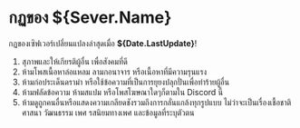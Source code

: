 # กฏของ ${Sever.Name}
กฏของเซิฟเวอร์เปลี่ยนแปลงล่าสุดเมื่อ **${Date.LastUpdate}**!
1. สุภาพและให้เกียรติผู้อื่น เพื่อสังคมที่ดี
2. ห้ามโพสเนื้อหาล่อแหลม ลามกอนาจาร หรือเนื้อหาที่มีความรุนแรง
3. ห้ามก่อประเด็นดราม่า หรือใช้ข้อความที่เป็นการยุยงปลุกปั่นเพื่อทำร้ายผู้อื่น
4. ห้ามฟลัดข้อความ ห้ามสแปม หรือโพสโฆษณาใดๆก็ตามใน Discord นี้
5. ห้ามดูถูกคนอื่นหรือแสดงความเกลียดชังรวมถึงการกลั่นแกล้งทุกรูปแบบ ไม่ว่าจะเป็นเรื่องเชื้อชาติ ศาสนา วัฒนธรรม เพศ รสนิยมทางเพศ และข้อมูลที่ระบุตัวตน